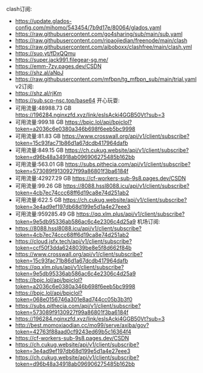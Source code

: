 clash订阅:
- https://update.glados-config.com/mihomo/543454/7b9d17e/80064/glados.yaml
- https://raw.githubusercontent.com/go4sharing/sub/main/sub.yaml
- https://raw.githubusercontent.com/ripaojiedian/freenode/main/clash
- https://raw.githubusercontent.com/aiboboxx/clashfree/main/clash.yml
- https://suo.yt/fDxQQmu
- https://super.jack991.filegear-sg.me/
- https://emm-7zy.pages.dev/CSDN
- https://shz.al/aNpJ
- https://raw.githubusercontent.com/mfbpn/tg_mfbpn_sub/main/trial.yaml
v2订阅:
- https://shz.al/rjKm
- https://sub.scp-nsc.top/base64
开心玩耍:
- 可用流量:48988.73 GB                    https://196284.nginxzfd.xyz/link/esIsAcki4GGB50Vt?sub=3
- 可用流量:999.18 GB                    https://bpjc.lol/api/bpjclol?token=a2036c6e0380a346b698f6eeb5bc9998
- 可用流量:81.83 GB                    https://www.crosswall.org/api/v1/client/subscribe?token=15c93fac71b86d1a67dcdb417964dafb
- 可用流量:849.15 GB                    https://ch.cukug.website/api/v1/client/subscribe?token=d96b48a34918ab096906275485b162bb
- 可用流量:563.01 GB                    https://subs.pithecia.com/api/v1/client/subscribe?token=573089f9130927f99a86801f3ba6184f
- 可用流量:42927.29 GB                    https://cf-workers-sub-9s8.pages.dev/CSDN
- 可用流量:99.26 GB                    https://8088.hssl8088.icu/api/v1/client/subscribe?token=4cb7ec74ccc68ff6d19ca8e74d251ab2
- 可用流量:622.5 GB                    https://ch.cukug.website/api/v1/client/subscribe?token=3e4ad9ef197db68d199e5d1a4e27eee3
- 可用流量:959285.49 GB                    https://qq.xlm.plus/api/v1/client/subscribe?token=9e5db95336ab586ac6c4e2306c4d25a9
机场订阅:
- https://8088.hssl8088.icu/api/v1/client/subscribe?token=4cb7ec74ccc68ff6d19ca8e74d251ab2
- https://cloud.jsfx.tech/api/v1/client/subscribe?token=ccf50f3dda6248039be8e5f8d662f84b
- https://www.crosswall.org/api/v1/client/subscribe?token=15c93fac71b86d1a67dcdb417964dafb
- https://qq.xlm.plus/api/v1/client/subscribe?token=9e5db95336ab586ac6c4e2306c4d25a9
- https://bpjc.lol/api/bpjclol?token=a2036c6e0380a346b698f6eeb5bc9998
- https://bpjc.lol/api/bpjclol?token=068e0156746a301e8ad744cc05b3b3f0
- https://subs.pithecia.com/api/v1/client/subscribe?token=573089f9130927f99a86801f3ba6184f
- https://196284.nginxzfd.xyz/link/esIsAcki4GGB50Vt?sub=3
- http://best.momoxiaodian.cc/mo99/serve/axiba/gov?token=42763f88aad0cf9243ed69b5c16364f4
- https://cf-workers-sub-9s8.pages.dev/CSDN
- https://ch.cukug.website/api/v1/client/subscribe?token=3e4ad9ef197db68d199e5d1a4e27eee3
- https://ch.cukug.website/api/v1/client/subscribe?token=d96b48a34918ab096906275485b162bb